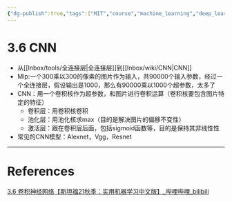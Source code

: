 ```yaml
---
{"dg-publish":true,"tags":["MIT","course","machine_learning","deep_learning"],"permalink":"/Inbox/study/人工智能/机器学习/MIT21秋课程/3.6 CNN/","dgPassFrontmatter":true}
---
```



# 3.6 CNN
- 从[[Inbox/tools/全连接层\|全连接层]]到[[Inbox/wiki/CNN\|CNN]]
- Mlp:一个300乘以300的像素的图片作为输入，共90000个输入参数，经过一个全连接层，假设输出是1000，那么有90000乘以1000个超参数，太多了
- CNN：用一个卷积核作为超参数，和图片进行卷积运算（卷积核要包含图片特定的特征）
	- 卷积层：用卷积核卷积
	- 池化层：用池化核求max（目的是解决图片的偏移不变性）
	- 激活层：跟在卷积层后面，包括sigmoid函数等，目的是保持其非线性性
- 常见的CNN模型：Alexnet，Vgg，Resnet
---
# References
[3.6 卷积神经网络【斯坦福21秋季：实用机器学习中文版】_哔哩哔哩_bilibili](https://www.bilibili.com/video/BV1m34y1m7TD/?spm_id_from=333.1387.collection.video_card.click&vd_source=73a67190a2e14f51c71c0fa447f094aa)